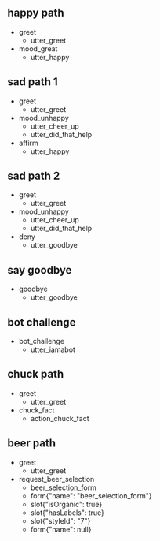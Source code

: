 ## happy path
* greet
  - utter_greet
* mood_great
  - utter_happy

## sad path 1
* greet
  - utter_greet
* mood_unhappy
  - utter_cheer_up
  - utter_did_that_help
* affirm
  - utter_happy

## sad path 2
* greet
  - utter_greet
* mood_unhappy
  - utter_cheer_up
  - utter_did_that_help
* deny
  - utter_goodbye

## say goodbye
* goodbye
  - utter_goodbye

## bot challenge
* bot_challenge
  - utter_iamabot

## chuck path
* greet
  - utter_greet
* chuck_fact
  - action_chuck_fact

## beer path
* greet
  - utter_greet
* request_beer_selection
  - beer_selection_form
  - form{"name": "beer_selection_form"}
  - slot{"isOrganic": true}
  - slot{"hasLabels": true}
  - slot{"styleId": "7"}
  - form{"name": null}